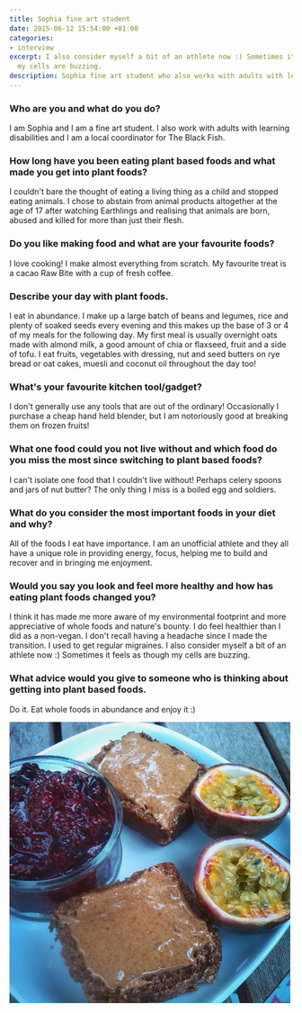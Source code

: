 ```yaml
---
title: Sophia fine art student
date: 2015-06-12 15:54:00 +01:00
categories:
- interview
excerpt: I also consider myself a bit of an athlete now :) Sometimes it feels as though
  my cells are buzzing.
description: Sophia fine art student who also works with adults with learning disabilities
---
```


### Who are you and what do you do?
I am Sophia and I am a fine art student. I also work with adults with learning disabilities and I am a local coordinator for The Black Fish.

### How long have you been eating plant based foods and what made you get into plant foods?
I couldn't bare the thought of eating a living thing as a child and stopped eating animals. I chose to abstain from animal products altogether at the age of 17 after watching Earthlings and realising that animals are born, abused and killed for more than just their flesh.

### Do you like making food and what are your favourite foods?
I love cooking! I make almost everything from scratch. My favourite treat is a cacao Raw Bite with a cup of fresh coffee.

### Describe your day with plant foods.
I eat in abundance. I make up a large batch of beans and legumes, rice and plenty of soaked seeds every evening and this makes up the base of 3 or 4 of my meals for the following day. My first meal is usually overnight oats made with almond milk, a good amount of chia or flaxseed, fruit and a side of tofu. I eat fruits, vegetables with dressing, nut and seed butters on rye bread or oat cakes, muesli and coconut oil throughout the day too!

### What's your favourite kitchen tool/gadget?
I don't generally use any tools that are out of the ordinary! Occasionally I purchase a cheap hand held blender, but I am notoriously good at breaking them on frozen fruits!

### What one food could you not live without and which food do you miss the most since switching to plant based foods?
I can't isolate one food that I couldn't live without! Perhaps celery spoons and jars of nut butter? The only thing I miss is a boiled egg and soldiers.

### What do you consider the most important foods in your diet and why?
All of the foods I eat have importance. I am an unofficial athlete and they all have a unique role in providing energy, focus, helping me to build and recover and in bringing me enjoyment.

### Would you say you look and feel more healthy and how has eating plant foods changed you?
I think it has made me more aware of my environmental footprint and more appreciative of whole foods and nature's bounty. I do feel healthier than I did as a non-vegan. I don't recall having a headache since I made the transition. I used to get regular migraines. I also consider myself a bit of an athlete now :) Sometimes it feels as though my cells are buzzing.

### What advice would you give to someone who is thinking about getting into plant based foods.
Do it. Eat whole foods in abundance and enjoy it :)

![chia berry jam pudding almond butter on toasted sprouted rye passion fruit](/uploads/sophia-food.jpg)
